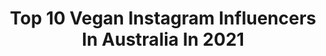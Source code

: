 ---
title: Top 10 Vegan Instagram Influencers In Australia In 2021
description: >-
  Find top vegan Instagram influencers in Australia in 2021. Most popular hashtags: #happiness #vegan #indyllew.
platform: Instagram
hits: 286
text_top: Discover the most popular Instagram accounts on inBeat.
text_bottom: Our platform aggregates 286 Instagram influencers like this in Australia for you to collaborate.
profiles:
  - username: "hashtagbjones"
    fullname: >-
      B Jones
    bio: >-
      Hubby to a 🐢 *1/3 Un-vegan* Daddy to Indy & a lil’ 🐦 Lifestyle entrepreneur 😬 Small biz owner👨‍💻👨‍💼👷‍♂️ Faith, Family, Freedom 🙏🏼👨‍👩‍👧‍👧🇺🇸
    location: "Australia"
    followers: 39095
    engagement: 2592
    commentsToLikes: 0.047830
    id: ck0w0hntfe90t0i19b8we50io
    verified: false
    hashtags: "#lifeishard, #lifeisright, #icu, #cancer"
  - username: "alexander__glover"
    fullname: >-
      Vegan 🐐
    bio: >-
      🌱Vegan resources @21days2vegan @thebasic_vegan ❤️Co-founder @_goodtings 🌳Ambassador @4ocean @halfcutorg 🎙Podcast: 21days2vegan by Alexander Glover
    location: "Australia"
    followers: 72630
    engagement: 555
    commentsToLikes: 0.037917
    id: ck6u6l1ehg7nx0j71psjg3plm
    verified: false
    hashtags: "#veganlife, #govegan, #vegans, #veganfood"
  - username: "laurenmcgeachin"
    fullname: >-
      LAUREN MCGEACHIN
    bio: >-
      🕊🌸💫🌻 1/2 @the.uncensored.show Vegan ♡
    location: "Australia"
    followers: 74943
    engagement: 254
    commentsToLikes: 0.046467
    id: ck6uhnwpra7nx0j718hbxy5v7
    verified: false
    hashtags: ""
  - username: "agirlnamedally"
    fullname: >-
      Ally Sheehan 🦋🌈🌜🪐
    bio: >-
      🎥 YouTuber | Thrifter | Vegan 🌱 treat people with kindness 💌 allysheehan@hotmail.com 👇 watch my new video here!
    location: "Australia"
    followers: 53072
    engagement: 360
    commentsToLikes: 0.040494
    id: ck6u85zj0pmp80j71wpot7l46
    verified: false
    hashtags: "#adventurenearnotfar, #ad, #knowthedifference, #challengeinjustice"
  - username: "jessicahazemua"
    fullname: >-
      J E S S I C A  H A Z E
    bio: >-
      Aussie 🐨 living in metro Detroit #Vegan + #CrueltyFree Makeup Artist Brows @jessicahazebrows Email jessicahazemua@gmail.com Watch Latest YouTube👇🏻
    location: "Australia"
    followers: 135368
    engagement: 324
    commentsToLikes: 0.032589
    id: ck55ixs32vqeb0i11hrxp9sbd
    verified: false
    hashtags: "#valleyeyewear, #crueltyfreebeauty, #anotherworldoctober, #indiefashion"
  - username: "nataliamav"
    fullname: >-
      Natalia Mav
    bio: >-
      📍 Melbourne/LA 📲 Trainer on @nataliamavfitness 💪🏻 35-min workouts 🥘 Reg, vegan & veg 🏋🏻‍♀️ Home/Gym based programs 📲 Start your journey today ↩️
    location: "Australia"
    followers: 207340
    engagement: 137
    commentsToLikes: 0.398388
    id: ck5hpibmprexk0i11k1p7etvr
    verified: false
    hashtags: ""
  - username: "kai.register"
    fullname: >-
      𝐤𝐚𝐢ッ
    bio: >-
      « based in: Orlando & Miami » ⇢ contact me to shoot 𓁺𓁹 『model & travel enthusiasts』 ☼Australian-made vegan golden glow↡ #COASTLINETAN
    location: "Australia"
    followers: 9301
    engagement: 1058
    commentsToLikes: 0.032061
    id: ckap0hl6wqbj60i786ff41dhj
    verified: false
    hashtags: "#sorrynotsorry, #rockstarenergy, #teamrockstar"
  - username: "jessicagracewhalen"
    fullname: >-
      Jessica Whalen
    bio: >-
      Aussie in Dubai & the skies 🚀 23 🦂🍒🪐🌶 Blog: responsible travel, veganism, adventures...
    location: "Australia"
    followers: 24105
    engagement: 616
    commentsToLikes: 0.024766
    id: ck0ucnqnmh8h90i1968t7oiwf
    verified: false
    hashtags: ""
  - username: "chillwithliv"
    fullname: >-
      Liv 👄💅🏼💄👙🎀💋💕
    bio: >-
      Swedish girl living in Aus 👸🏼 Model | Fashion | Travel | Lifestyle 🌱 | VEGAN 💌 | Collabs ➳ Liv@chillwithliv.com 📍 | Gold Coast 🇦🇺
    location: "Australia"
    followers: 15350
    engagement: 501
    commentsToLikes: 0.049828
    id: ckap3p6lb3ya20i78ig12fe93
    verified: false
    hashtags: "#celine"
  - username: "charlottecoquelin"
    fullname: >-
      CHARLOTTE COQUELIN 🦇🇫🇷
    bio: >-
      @imgmodels VEGAN 🌱 SYDNEY 📍 📝 @5elevenmag
    location: "Australia"
    followers: 30279
    engagement: 266
    commentsToLikes: 0.093135
    id: ck5zr4lnlvw490i14c1p80i3w
    verified: false
    hashtags: "#ethicalfood, #freerange, #internationaldogday, #mbpartners"
---